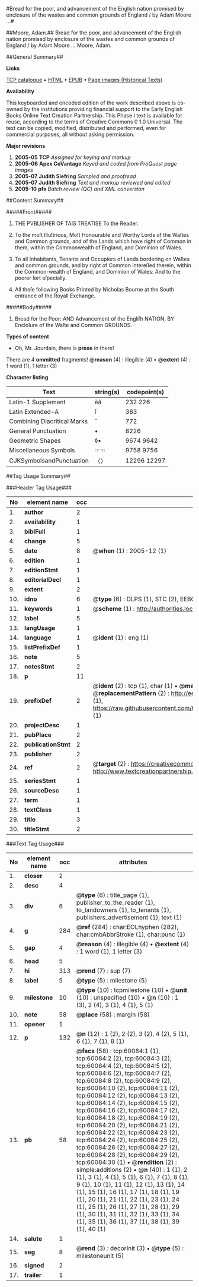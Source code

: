 #Bread for the poor, and advancement of the English nation promised by enclosure of the wastes and common grounds of England / by Adam Moore ...#

##Moore, Adam.##
Bread for the poor, and advancement of the English nation promised by enclosure of the wastes and common grounds of England / by Adam Moore ...
Moore, Adam.

##General Summary##

**Links**

[TCP catalogue](http://www.ota.ox.ac.uk/tcp/)  • 
[HTML](http://tei.it.ox.ac.uk/tcp/Texts-HTML/free/A51/A51210.html)  • 
[EPUB](http://tei.it.ox.ac.uk/tcp/Texts-EPUB/free/A51/A51210.epub) • 
[Page images (Historical Texts)](https://data.historicaltexts.jisc.ac.uk/view?pubId=eebo-12354101e&pageId=eebo-12354101e-60084-1)

**Availability**

This keyboarded and encoded edition of the
	       work described above is co-owned by the institutions
	       providing financial support to the Early English Books
	       Online Text Creation Partnership. This Phase I text is
	       available for reuse, according to the terms of Creative
	       Commons 0 1.0 Universal. The text can be copied,
	       modified, distributed and performed, even for
	       commercial purposes, all without asking permission.

**Major revisions**

1. __2005-05__ __TCP__ *Assigned for keying and markup*
1. __2005-06__ __Apex CoVantage__ *Keyed and coded from ProQuest page images*
1. __2005-07__ __Judith Siefring__ *Sampled and proofread*
1. __2005-07__ __Judith Siefring__ *Text and markup reviewed and edited*
1. __2005-10__ __pfs__ *Batch review (QC) and XML conversion*

##Content Summary##

#####Front#####

1. THE PVBLISHER OF TAIS TREATISE To the Reader.

1. To the moſt Illuſtrious, Moſt Honourable and Worthy Lords of the Waſtes and Common grounds, and of the Lands which have right of Common in them, within the Commonwealth of England, and Dominion of Wales.

1. To all Inhabitants, Tenants and Occupiers of Lands bordering on Waſtes and common grounds, and by right of Common intereſſed therein, within the Common-wealth of England, and Dominion of Wales: And to the poorer ſort eſpecially.

1. All theſe following Books Printed by Nicholas Bourne at the South entrance of the Royall Exchange.

#####Body#####

1. Bread for the Poor: AND Advancement of the Engliſh NATION, BY Encloſure of the Waſte and Common GROUNDS.

**Types of content**

  * Oh, Mr. Jourdain, there is **prose** in there!

There are 4 **ommitted** fragments! 
 @__reason__ (4) : illegible (4)  •  @__extent__ (4) : 1 word (1), 1 letter (3)

**Character listing**


|Text|string(s)|codepoint(s)|
|---|---|---|
|Latin-1 Supplement|èâ|232 226|
|Latin Extended-A|ſ|383|
|Combining             Diacritical Marks|̄|772|
|General Punctuation|•|8226|
|Geometric Shapes|◊▪|9674 9642|
|Miscellaneous Symbols|☞☜|9758 9756|
|CJKSymbolsandPunctuation|〈〉|12296 12297|

##Tag Usage Summary##

###Header Tag Usage###

|No|element name|occ|attributes|
|---|---|---|---|
|1.|__author__|2||
|2.|__availability__|1||
|3.|__biblFull__|1||
|4.|__change__|5||
|5.|__date__|8| @__when__ (1) : 2005-12 (1)|
|6.|__edition__|1||
|7.|__editionStmt__|1||
|8.|__editorialDecl__|1||
|9.|__extent__|2||
|10.|__idno__|6| @__type__ (6) : DLPS (1), STC (2), EEBO-CITATION (1), OCLC (1), VID (1)|
|11.|__keywords__|1| @__scheme__ (1) : http://authorities.loc.gov/ (1)|
|12.|__label__|5||
|13.|__langUsage__|1||
|14.|__language__|1| @__ident__ (1) : eng (1)|
|15.|__listPrefixDef__|1||
|16.|__note__|5||
|17.|__notesStmt__|2||
|18.|__p__|11||
|19.|__prefixDef__|2| @__ident__ (2) : tcp (1), char (1)  •  @__matchPattern__ (2) : ([0-9\-]+):([0-9IVX]+) (1), (.+) (1)  •  @__replacementPattern__ (2) : http://eebo.chadwyck.com/downloadtiff?vid=$1&page=$2 (1), https://raw.githubusercontent.com/textcreationpartnership/Texts/master/tcpchars.xml#$1 (1)|
|20.|__projectDesc__|1||
|21.|__pubPlace__|2||
|22.|__publicationStmt__|2||
|23.|__publisher__|2||
|24.|__ref__|2| @__target__ (2) : https://creativecommons.org/publicdomain/zero/1.0/ (1), http://www.textcreationpartnership.org/docs/. (1)|
|25.|__seriesStmt__|1||
|26.|__sourceDesc__|1||
|27.|__term__|1||
|28.|__textClass__|1||
|29.|__title__|3||
|30.|__titleStmt__|2||


###Text Tag Usage###

|No|element name|occ|attributes|
|---|---|---|---|
|1.|__closer__|2||
|2.|__desc__|4||
|3.|__div__|6| @__type__ (6) : title_page (1), publisher_to_the_reader (1), to_landowners (1), to_tenants (1), publishers_advertisement (1), text (1)|
|4.|__g__|284| @__ref__ (284) : char:EOLhyphen (282), char:cmbAbbrStroke (1), char:punc (1)|
|5.|__gap__|4| @__reason__ (4) : illegible (4)  •  @__extent__ (4) : 1 word (1), 1 letter (3)|
|6.|__head__|5||
|7.|__hi__|313| @__rend__ (7) : sup (7)|
|8.|__label__|5| @__type__ (5) : milestone (5)|
|9.|__milestone__|10| @__type__ (10) : tcpmilestone (10)  •  @__unit__ (10) : unspecified (10)  •  @__n__ (10) : 1 (3), 2 (4), 3 (1), 4 (1), 5 (1)|
|10.|__note__|58| @__place__ (58) : margin (58)|
|11.|__opener__|1||
|12.|__p__|132| @__n__ (12) : 1 (2), 2 (2), 3 (2), 4 (2), 5 (1), 6 (1), 7 (1), 8 (1)|
|13.|__pb__|58| @__facs__ (58) : tcp:60084:1 (1), tcp:60084:2 (2), tcp:60084:3 (2), tcp:60084:4 (2), tcp:60084:5 (2), tcp:60084:6 (2), tcp:60084:7 (2), tcp:60084:8 (2), tcp:60084:9 (2), tcp:60084:10 (2), tcp:60084:11 (2), tcp:60084:12 (2), tcp:60084:13 (2), tcp:60084:14 (2), tcp:60084:15 (2), tcp:60084:16 (2), tcp:60084:17 (2), tcp:60084:18 (2), tcp:60084:19 (2), tcp:60084:20 (2), tcp:60084:21 (2), tcp:60084:22 (2), tcp:60084:23 (2), tcp:60084:24 (2), tcp:60084:25 (2), tcp:60084:26 (2), tcp:60084:27 (2), tcp:60084:28 (2), tcp:60084:29 (2), tcp:60084:30 (1)  •  @__rendition__ (2) : simple:additions (2)  •  @__n__ (40) : 1 (1), 2 (1), 3 (1), 4 (1), 5 (1), 6 (1), 7 (1), 8 (1), 9 (1), 10 (1), 11 (1), 12 (1), 13 (1), 14 (1), 15 (1), 16 (1), 17 (1), 18 (1), 19 (1), 20 (1), 21 (1), 22 (1), 23 (1), 24 (1), 25 (1), 26 (1), 27 (1), 28 (1), 29 (1), 30 (1), 31 (1), 32 (1), 33 (1), 34 (1), 35 (1), 36 (1), 37 (1), 38 (1), 39 (1), 40 (1)|
|14.|__salute__|1||
|15.|__seg__|8| @__rend__ (3) : decorInit (3)  •  @__type__ (5) : milestoneunit (5)|
|16.|__signed__|2||
|17.|__trailer__|1||
